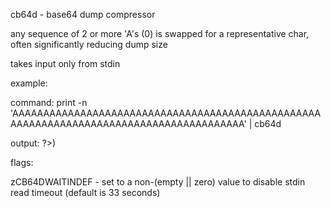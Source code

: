 cb64d - base64 dump compressor

any sequence of 2 or more 'A's (0) is swapped for a representative char, often significantly reducing dump size


takes input only from stdin


example:

  command: print -n 'AAAAAAAAAAAAAAAAAAAAAAAAAAAAAAAAAAAAAAAAAAAAAAAAAAAAAAAAAAAAAAAAAAAAAAAAAAAAAAAAAAAAAAAA' | cb64d

  output: ?>)


flags:

  zCB64DWAITINDEF - set to a non-(empty || zero) value to disable stdin read timeout (default is 33 seconds)
